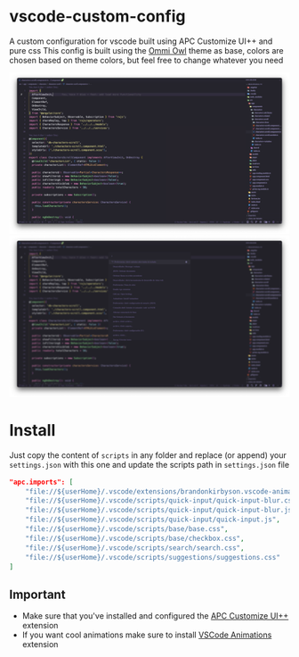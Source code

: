 # vscode-custom-config

A custom configuration for vscode built using APC Customize UI++ and pure css
This config is built using the [Ommi Owl](https://marketplace.visualstudio.com/items?itemName=guilhermerodz.omni-owl) theme as base, colors are chosen based on theme colors, but feel free to change whatever you need

![Custom config 1](./images/vscode-config-1.png)
![Custom config 2](./images/vscode-config-2.png)

# Install

Just copy the content of `scripts` in any folder and replace (or append) your `settings.json` with this one and update the scripts path in `settings.json` file

```json
"apc.imports": [
    "file://${userHome}/.vscode/extensions/brandonkirbyson.vscode-animations-2.0.3/dist/updateHandler.js",
    "file://${userHome}/.vscode/scripts/quick-input/quick-input-blur.css",
    "file://${userHome}/.vscode/scripts/quick-input/quick-input-blur.js",
    "file://${userHome}/.vscode/scripts/quick-input/quick-input.js",
    "file://${userHome}/.vscode/scripts/base/base.css",
    "file://${userHome}/.vscode/scripts/base/checkbox.css",
    "file://${userHome}/.vscode/scripts/search/search.css",
    "file://${userHome}/.vscode/scripts/suggestions/suggestions.css"
]
```

## Important

- Make sure that you've installed and configured the [APC Customize UI++](https://marketplace.visualstudio.com/items?itemName=drcika.apc-extension) extension
- If you want cool animations make sure to install [VSCode Animations](https://marketplace.visualstudio.com/items?itemName=BrandonKirbyson.vscode-animations) extension
